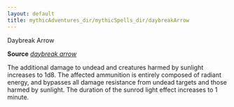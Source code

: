 ```yaml
---
layout: default
title: mythicAdventures_dir/mythicSpells_dir/daybreakArrow
---
```

Daybreak Arrow

**Source** [_daybreak arrow_](ultimateCombat_dir/spells_dir/daybreakArrow#_daybreak-arrow)

The additional damage to undead and creatures harmed by sunlight increases to 1d8. The affected ammunition is entirely composed of radiant energy, and bypasses all damage resistance from undead targets and those harmed by sunlight. The duration of the sunrod light effect increases to 1 minute.

